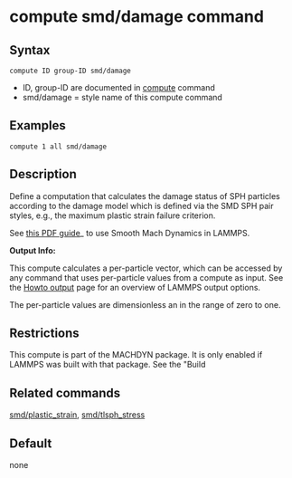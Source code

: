 # compute smd/damage command

## Syntax

    compute ID group-ID smd/damage

-   ID, group-ID are documented in [compute](compute) command
-   smd/damage = style name of this compute command

## Examples

``` LAMMPS
compute 1 all smd/damage
```

## Description

Define a computation that calculates the damage status of SPH particles
according to the damage model which is defined via the SMD SPH pair
styles, e.g., the maximum plastic strain failure criterion.

See [this PDF guide](PDF/MACHDYN_LAMMPS_userguide.pdf)\_ to use Smooth
Mach Dynamics in LAMMPS.

**Output Info:**

This compute calculates a per-particle vector, which can be accessed by
any command that uses per-particle values from a compute as input. See
the [Howto output](Howto_output) page for an overview of LAMMPS output
options.

The per-particle values are dimensionless an in the range of zero to
one.

## Restrictions

This compute is part of the MACHDYN package. It is only enabled if
LAMMPS was built with that package. See the \"Build

## Related commands

[smd/plastic_strain](compute_smd_plastic_strain),
[smd/tlsph_stress](compute_smd_tlsph_stress)

## Default

none
